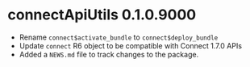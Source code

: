 # connectApiUtils 0.1.0.9000

* Rename `connect$activate_bundle` to `connect$deploy_bundle`
* Update `connect` R6 object to be compatible with Connect 1.7.0 APIs
* Added a `NEWS.md` file to track changes to the package.
